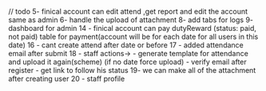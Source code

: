 // todo
5- finical account can edit attend ,get report and edit the account same as admin
6- handle the upload of attachment
8- add tabs for logs
9- dashboard for admin
14 - finical account can pay dutyReward (status: paid, not paid) table for payment(account will be for each date for all users in this date)
16 - cant create attend after date or before
17 - added attendance email after submit
18 - staff actions->
        - generate template for attendance and upload it again(scheme) (if no date force upload)
        - verify email after register
        - get link to follow his status
19- we can make all of the attachment after creating user
20 - staff profile
